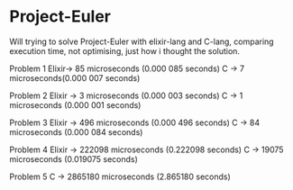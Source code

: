 # Project-Euler
Will trying to solve Project-Euler with elixir-lang and C-lang, comparing execution time, not optimising, just how i thought the solution.

Problem 1 
Elixir-> 85 microseconds (0.000 085 seconds)
C ->  7 microseconds(0.000 007 seconds)

Problem 2
Elixir -> 3 microseconds (0.000 003 seconds)
C -> 1 microseconds (0.000 001 seconds)

Problem 3
Elixir -> 496 microseconds (0.000 496 seconds)
C -> 84 microseconds (0.000 084 seconds)

Problem 4
Elixir -> 222098 microseconds (0.222098 seconds)
C -> 19075 microseconds (0.019075 seconds)

Problem 5
C -> 2865180 microseconds (2.865180 seconds)
